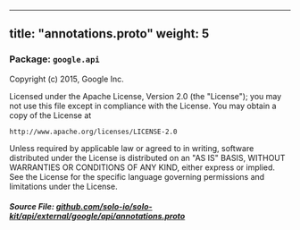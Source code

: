 
---
title: "annotations.proto"
weight: 5
---

<!-- Code generated by solo-kit. DO NOT EDIT. -->


### Package: `google.api`  
Copyright (c) 2015, Google Inc.

Licensed under the Apache License, Version 2.0 (the "License");
you may not use this file except in compliance with the License.
You may obtain a copy of the License at

    http://www.apache.org/licenses/LICENSE-2.0

Unless required by applicable law or agreed to in writing, software
distributed under the License is distributed on an "AS IS" BASIS,
WITHOUT WARRANTIES OR CONDITIONS OF ANY KIND, either express or implied.
See the License for the specific language governing permissions and
limitations under the License.




##### Source File: [github.com/solo-io/solo-kit/api/external/google/api/annotations.proto](https://github.com/solo-io/solo-kit/blob/main/api/external/google/api/annotations.proto)






<!-- Start of HubSpot Embed Code -->
<script type="text/javascript" id="hs-script-loader" async defer src="//js.hs-scripts.com/5130874.js"></script>
<!-- End of HubSpot Embed Code -->
